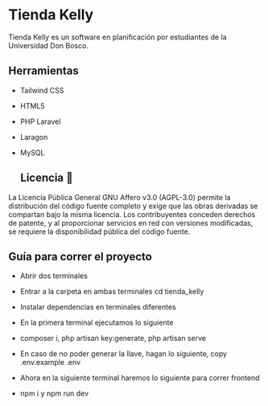 # Tienda Kelly
Tienda Kelly es un software en planificación por estudiantes de la Universidad Don Bosco.

## Herramientas 
* Tailwind CSS
* HTML5
* PHP Laravel
* Laragon
* MySQL

  ## Licencia 📄

La Licencia Pública General GNU Affero v3.0 (AGPL-3.0) permite la distribución del código fuente completo y exige que las obras derivadas se compartan bajo la misma licencia. Los contribuyentes conceden derechos de patente, y al proporcionar servicios en red con versiones modificadas, se requiere la disponibilidad pública del código fuente.


## Guía para correr el proyecto

* Abrir dos terminales
* Entrar a la carpeta en ambas terminales cd tienda_kelly
* Instalar dependencias en terminales diferentes
* En la primera terminal ejecutamos lo siguiente 
* composer i, php artisan key:generate, php artisan serve
* En caso de no poder generar la llave, hagan lo siguiente, copy .env.example .env

* Ahora en la siguiente terminal haremos lo siguiente para correr frontend
* npm i y npm run dev
